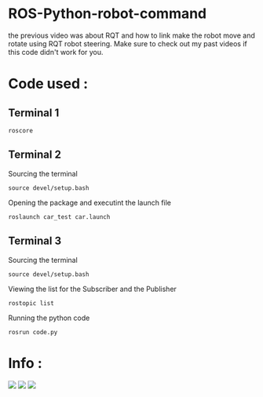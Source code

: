 # ROS-Python-robot-command

the previous video was about RQT and how to link make the robot move and rotate using RQT robot steering. Make sure to check out my past videos if this code didn't work for you.

# Code used : 
## Terminal 1
```
roscore
```
## Terminal 2
Sourcing the terminal 
```
source devel/setup.bash
```
Opening the package and executint the launch file
```
roslaunch car_test car.launch
```
## Terminal 3
Sourcing the terminal 
```
source devel/setup.bash
```
Viewing the list for the Subscriber and the Publisher
```
rostopic list
```
Running the python code
```
rosrun code.py
```

# Info : 
[<img src="https://img.shields.io/badge/Video-%23FF0000.svg?&style=for-the-badge&logo=youtube&logoColor=white" target="_bank"/>](https://www.youtube.com/watch?v=Mw4GQyKSAVA&ab_channel=AnassAITBENELARBI)
[<img src="https://img.shields.io/badge/Channel-%23FF0000.svg?&style=for-the-badge&logo=youtube&logoColor=white" target="_bank"/>](https://www.youtube.com/channel/UCTK0fGhApaJlERojmqmn_YQ/)
[<img src="https://img.shields.io/badge/Python%20Code-blue.svg?&style=for-the-badge&logo=Python&logoColor=yellow" target="_bank"/>](https://github.com/Anass-ABEA/ROS-Python-robot-command/blob/master/car_test/code.py)
